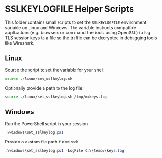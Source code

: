 # SSLKEYLOGFILE Helper Scripts

This folder contains small scripts to set the `SSLKEYLOGFILE` environment
variable on Linux and Windows. The variable instructs compatible applications
(e.g. browsers or command line tools using OpenSSL) to log TLS session keys to a
file so the traffic can be decrypted in debugging tools like Wireshark.

## Linux

Source the script to set the variable for your shell:

```bash
source ./linux/set_sslkeylog.sh
```

Optionally provide a path to the log file:

```bash
source ./linux/set_sslkeylog.sh /tmp/mykeys.log
```

## Windows

Run the PowerShell script in your session:

```powershell
.\windows\set_sslkeylog.ps1
```

Provide a custom file path if desired:

```powershell
.\windows\set_sslkeylog.ps1 -LogFile C:\\temp\\keys.log
```

